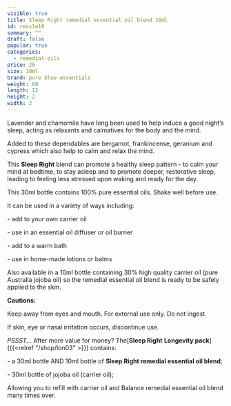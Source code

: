```yaml
---
visible: true
title: Sleep Right remedial essential oil blend 10ml
id: reosle10
summary: ""
draft: false
popular: true
categories:
  - remedial-oils
price: 20
size: 10ml
brand: pure blue essentials
weight: 60
length: 12
height: 2
width: 2
---
```

Lavender and chamomile have long been used to help induce a good night’s sleep, acting as relaxants and calmatives for the body and the mind.

Added to these dependables are bergamot, frankincense, geranium and cypress which also help to calm and relax the mind.

This **Sleep Right** blend can promote a healthy sleep pattern - to calm your mind at bedtime, to stay asleep and to promote deeper, restorative sleep, leading to feeling less stressed upon waking and ready for the day.

This 30ml bottle contains 100% pure essential oils. Shake well before use.

It can be used in a variety of ways including:

\- add to your own carrier oil

\- use in an essential oil diffuser or oil burner

\- add to a warm bath

\- use in home-made lotions or balms

Also available in a 10ml bottle containing 30% high quality carrier oil (pure Australia jojoba oil) so the remedial essential oil blend is ready to be safely applied to the skin.

**Cautions:**

Keep away from eyes and mouth. For external use only. Do not ingest.

If skin, eye or nasal irritation occurs, discontinue use.

*PSSST...* After more value for money? The[**Sleep Right** **Longevity pack**]({{<relref "/shop/lon03" >}}) contains:

\- a 30ml bottle AND 10ml bottle of **Sleep Right remedial essential oil blend**;

\- 30ml bottle of jojoba oil (carrier oil);

Allowing you to refill with carrier oil and Balance remedial essential oil blend many times over.